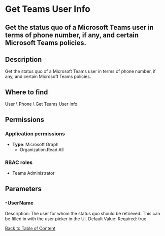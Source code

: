 # Get Teams User Info

## Get the status quo of a Microsoft Teams user in terms of phone number, if any, and certain Microsoft Teams policies.

## Description
Get the status quo of a Microsoft Teams user in terms of phone number, if any, and certain Microsoft Teams policies.

## Where to find
User \ Phone \ Get Teams User Info

## Permissions
### Application permissions
- **Type**: Microsoft Graph
  - Organization.Read.All

### RBAC roles
- Teams Administrator


## Parameters
### -UserName
Description: The user for whom the status quo should be retrieved. This can be filled in with the user picker in the UI.
Default Value: 
Required: true


[Back to Table of Content](../../../README.md)

